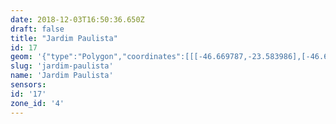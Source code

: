 ```yaml
---
date: 2018-12-03T16:50:36.650Z
draft: false
title: "Jardim Paulista"
id: 17
geom: '{"type":"Polygon","coordinates":[[[-46.669787,-23.583986],[-46.661099,-23.578939],[-46.65774,-23.575961],[-46.651024,-23.569847],[-46.64987,-23.568761],[-46.649007,-23.567819],[-46.656295,-23.561786],[-46.662759,-23.556094],[-46.663012,-23.556043],[-46.663636,-23.556326],[-46.663869,-23.556546],[-46.664126,-23.556536],[-46.664556,-23.556637],[-46.665114,-23.556578],[-46.665511,-23.556438],[-46.665723,-23.556425],[-46.669914,-23.554603],[-46.676482,-23.551895],[-46.677456,-23.551267],[-46.678463,-23.55274],[-46.679202,-23.553561],[-46.679282,-23.553742],[-46.680793,-23.555112],[-46.682387,-23.556176],[-46.682586,-23.556547],[-46.682582,-23.556965],[-46.682496,-23.55717],[-46.68169,-23.558344],[-46.68087,-23.559826],[-46.677697,-23.564277],[-46.678338,-23.564616],[-46.676713,-23.565586],[-46.678517,-23.567865],[-46.677715,-23.568574],[-46.671383,-23.576151],[-46.670959,-23.576573],[-46.671183,-23.576736],[-46.671055,-23.577022],[-46.671102,-23.577304],[-46.670034,-23.583041],[-46.670052,-23.583336],[-46.669948,-23.583742],[-46.669787,-23.583986]]]}'
slug: 'jardim-paulista'
name: 'Jardim Paulista'
sensors:
id: '17'
zone_id: '4'
---
```

		
